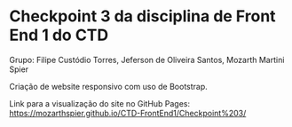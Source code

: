 # Checkpoint 3 da disciplina de Front End 1 do CTD

Grupo: Filipe Custódio Torres, Jeferson de Oliveira Santos, Mozarth Martini Spier

Criação de website responsivo com uso de Bootstrap.

Link para a visualização do site no GitHub Pages: https://mozarthspier.github.io/CTD-FrontEnd1/Checkpoint%203/